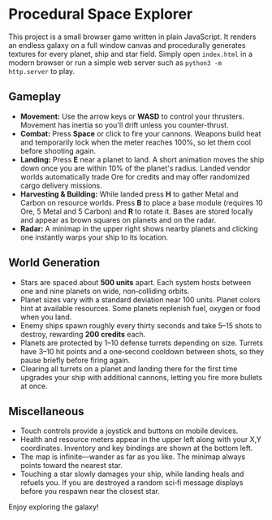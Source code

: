 # Procedural Space Explorer

This project is a small browser game written in plain JavaScript. It renders an endless galaxy on a full window canvas and procedurally generates textures for every planet, ship and star field. Simply open `index.html` in a modern browser or run a simple web server such as `python3 -m http.server` to play.


## Gameplay

- **Movement:** Use the arrow keys or **WASD** to control your thrusters. Movement has inertia so you'll drift unless you counter-thrust.
- **Combat:** Press **Space** or click to fire your cannons. Weapons build heat and temporarily lock when the meter reaches 100%, so let them cool before shooting again.
- **Landing:** Press **E** near a planet to land. A short animation moves the ship down once you are within 10% of the planet's radius. Landed vendor worlds automatically trade Ore for credits and may offer randomized cargo delivery missions.
- **Harvesting & Building:** While landed press **H** to gather Metal and Carbon on resource worlds. Press **B** to place a base module (requires 10 Ore, 5 Metal and 5 Carbon) and **R** to rotate it. Bases are stored locally and appear as brown squares on planets and on the radar.
- **Radar:** A minimap in the upper right shows nearby planets and clicking one instantly warps your ship to its location.

## World Generation

- Stars are spaced about **500 units** apart. Each system hosts between one and nine planets on wide, non‑colliding orbits.
- Planet sizes vary with a standard deviation near 100 units. Planet colors hint at available resources. Some planets replenish fuel, oxygen or food when you land.
- Enemy ships spawn roughly every thirty seconds and take 5–15 shots to destroy, rewarding **200 credits** each.
- Planets are protected by 1–10 defense turrets depending on size. Turrets have 3–10 hit points and a one‑second cooldown between shots, so they pause briefly before firing again.
- Clearing all turrets on a planet and landing there for the first time upgrades your ship with additional cannons, letting you fire more bullets at once.

## Miscellaneous

- Touch controls provide a joystick and buttons on mobile devices.
- Health and resource meters appear in the upper left along with your X,Y coordinates. Inventory and key bindings are shown at the bottom left.
- The map is infinite—wander as far as you like. The minimap always points toward the nearest star.
- Touching a star slowly damages your ship, while landing heals and refuels you. If you are destroyed a random sci‑fi message displays before you respawn near the closest star.

Enjoy exploring the galaxy!
